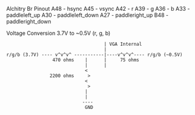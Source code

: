 
Alchitry Br Pinout
    A48 - hsync
    A45 - vsync
    A42 - r
    A39 - g
    A36 - b
    A33 - paddleleft_up
    A30 - paddleleft_down
    A27 - paddleright_up
    B48 - paddleright_down

Voltage Conversion 3.7V to ~0.5V (r, g, b)

                                        | VGA Internal
                                        |
    r/g/b (3.7V) ---- v^v^v^ -----------|----v^v^v^---- r/g/b (~0.5V)
                     470 ohms    |      |     75 ohms
                                 |      |
                                 <
                    2200 ohms     > 
                                 <
                                  >
                                 |
                                 |
                                ----
                                 GND